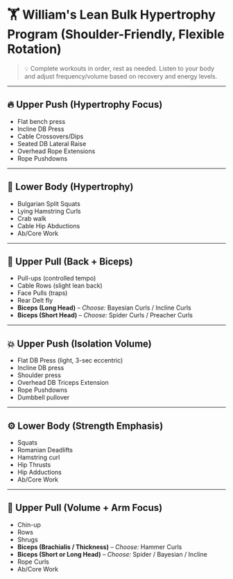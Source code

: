 # 🏋️ William's Lean Bulk Hypertrophy Program (Shoulder-Friendly, Flexible Rotation)

> 💡 Complete workouts in order, rest as needed. Listen to your body and adjust frequency/volume based on recovery and energy levels.

---

## 🔥 Upper Push (Hypertrophy Focus)
- Flat bench press
- Incline DB Press 
- Cable Crossovers/Dips 
- Seated DB Lateral Raise
- Overhead Rope Extensions
- Rope Pushdowns

---

## 🦵 Lower Body (Hypertrophy)
- Bulgarian Split Squats
- Lying Hamstring Curls
- Crab walk
- Cable Hip Abductions
- Ab/Core Work

---

## 🧲 Upper Pull (Back + Biceps)
- Pull-ups (controlled tempo)
- Cable Rows (slight lean back)
- Face Pulls (traps)
- Rear Delt fly
- **Biceps (Long Head)** – *Choose:* Bayesian Curls / Incline Curls
- **Biceps (Short Head)** – *Choose:* Spider Curls / Preacher Curls

---

## 💥 Upper Push (Isolation Volume)
- Flat DB Press (light, 3-sec eccentric)
- Incline DB press
- Shoulder press
- Overhead DB Triceps Extension
- Rope Pushdowns
- Dumbbell pullover

---

## ⚙️ Lower Body (Strength Emphasis)
- Squats
- Romanian Deadlifts
- Hamstring curl
- Hip Thrusts
- Hip Adductions
- Ab/Core Work

---

## 💪 Upper Pull (Volume + Arm Focus)
- Chin-up
- Rows
- Shrugs
- **Biceps (Brachialis / Thickness)** – *Choose:* Hammer Curls
- **Biceps (Short or Long Head)** – *Choose:* Spider / Bayesian / Incline
- Rope Curls
- Ab/Core Work
